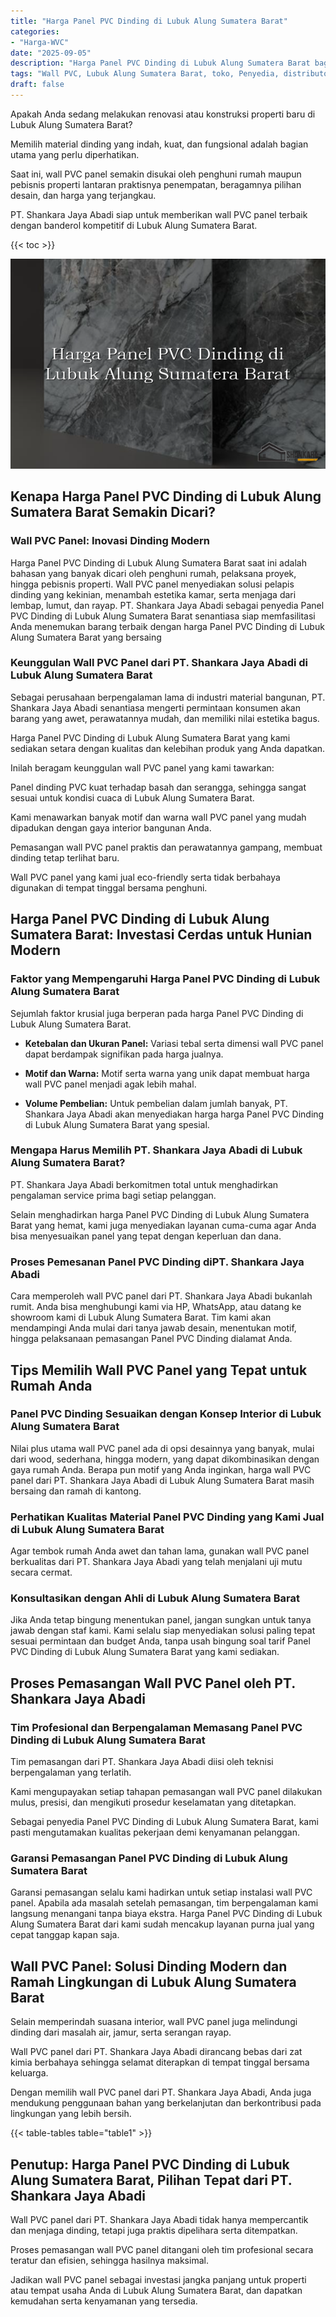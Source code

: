 ```yaml
---
title: "Harga Panel PVC Dinding di Lubuk Alung Sumatera Barat"
categories: 
- "Harga-WVC"
date: "2025-09-05"
description: "Harga Panel PVC Dinding di Lubuk Alung Sumatera Barat bagi tempat tinggal, kantor, serta toko. Produk terbaik, beragam motif, variasi warna elegan, beserta jasa penempatan dikerjakan oleh tenaga ahli berpengalaman serta jaminan resmi!|Layanan distribusi Panel PVC Dinding di Lubuk Alung Sumatera Barat untuk kebutuhan hunian, kantor, atau toko, beserta produk unggulan dan penempatan oleh tim berpengalaman dan jaminan resmi.|Solusi Panel PVC Dinding di Lubuk Alung Sumatera Barat yang terpercaya bagi tempat tinggal, perkantoran, dan ritel, dengan panel terbaik dan penempatan oleh teknisi profesional dan kepastian resmi.|Distribusi Panel PVC Dinding di Lubuk Alung Sumatera Barat untuk tempat tinggal, office, serta gerai, beserta panel terbaik dan instalasi oleh tenaga ahli profesional, disertai dengan jaminan resmi.}"
tags: "Wall PVC, Lubuk Alung Sumatera Barat, toko, Penyedia, distributor"
draft: false
---
```


Apakah Anda sedang melakukan renovasi atau konstruksi properti baru di Lubuk Alung Sumatera Barat?

Memilih material dinding yang indah, kuat, dan fungsional adalah bagian utama yang perlu diperhatikan.

Saat ini, wall PVC panel semakin disukai oleh penghuni rumah maupun pebisnis properti lantaran praktisnya penempatan, beragamnya pilihan desain, dan harga yang terjangkau.

PT. Shankara Jaya Abadi siap untuk memberikan wall PVC panel terbaik dengan banderol kompetitif di Lubuk Alung Sumatera Barat.

{{< toc >}}

![Harga Panel PVC Dinding di Lubuk Alung Sumatera Barat](/images/Harga-WVC/Harga-Panel-PVC-Dinding-di-Lubuk-Alung-Sumatera-Barat.png)


## Kenapa Harga Panel PVC Dinding di Lubuk Alung Sumatera Barat Semakin Dicari?

### Wall PVC Panel: Inovasi Dinding Modern

Harga Panel PVC Dinding di Lubuk Alung Sumatera Barat saat ini adalah bahasan yang banyak dicari oleh penghuni rumah, pelaksana proyek, hingga pebisnis properti. Wall PVC panel menyediakan solusi pelapis dinding yang kekinian, menambah estetika kamar, serta menjaga dari lembap, lumut, dan rayap. PT. Shankara Jaya Abadi sebagai penyedia Panel PVC Dinding di Lubuk Alung Sumatera Barat senantiasa siap memfasilitasi Anda menemukan barang terbaik dengan harga Panel PVC Dinding di Lubuk Alung Sumatera Barat yang bersaing

### Keunggulan Wall PVC Panel dari PT. Shankara Jaya Abadi di Lubuk Alung Sumatera Barat

Sebagai perusahaan berpengalaman lama di industri material bangunan, PT. Shankara Jaya Abadi senantiasa mengerti permintaan konsumen akan barang yang awet, perawatannya mudah, dan memiliki nilai estetika bagus.

Harga Panel PVC Dinding di Lubuk Alung Sumatera Barat yang kami sediakan setara dengan kualitas dan kelebihan produk yang Anda dapatkan.

Inilah beragam keunggulan wall PVC panel yang kami tawarkan:

Panel dinding PVC kuat terhadap basah dan serangga, sehingga sangat sesuai untuk kondisi cuaca di Lubuk Alung Sumatera Barat.

Kami menawarkan banyak motif dan warna wall PVC panel yang mudah dipadukan dengan gaya interior bangunan Anda.

Pemasangan wall PVC panel praktis dan perawatannya gampang, membuat dinding tetap terlihat baru.

Wall PVC panel yang kami jual eco-friendly serta tidak berbahaya digunakan di tempat tinggal bersama penghuni.

## Harga Panel PVC Dinding di Lubuk Alung Sumatera Barat: Investasi Cerdas untuk Hunian Modern

### Faktor yang Mempengaruhi Harga Panel PVC Dinding di Lubuk Alung Sumatera Barat

Sejumlah faktor krusial juga berperan pada harga Panel PVC Dinding di Lubuk Alung Sumatera Barat.

- **Ketebalan dan Ukuran Panel:** Variasi tebal serta dimensi wall PVC panel dapat berdampak signifikan pada harga jualnya.

- **Motif dan Warna:** Motif serta warna yang unik dapat membuat harga wall PVC panel menjadi agak lebih mahal.

- **Volume Pembelian:** Untuk pembelian dalam jumlah banyak, PT. Shankara Jaya Abadi akan menyediakan harga harga Panel PVC Dinding di Lubuk Alung Sumatera Barat yang spesial.

### Mengapa Harus Memilih PT. Shankara Jaya Abadi di Lubuk Alung Sumatera Barat?

PT. Shankara Jaya Abadi berkomitmen total untuk menghadirkan pengalaman service prima bagi setiap pelanggan.

Selain menghadirkan harga Panel PVC Dinding di Lubuk Alung Sumatera Barat yang hemat, kami juga menyediakan layanan cuma-cuma agar Anda bisa menyesuaikan panel yang tepat dengan keperluan dan dana.

### Proses Pemesanan Panel PVC Dinding diPT. Shankara Jaya Abadi

Cara memperoleh wall PVC panel dari PT. Shankara Jaya Abadi bukanlah rumit. Anda bisa menghubungi kami via HP, WhatsApp, atau datang ke showroom kami di Lubuk Alung Sumatera Barat. Tim kami akan mendampingi Anda mulai dari tanya jawab desain, menentukan motif, hingga pelaksanaan pemasangan Panel PVC Dinding dialamat Anda.

## Tips Memilih Wall PVC Panel yang Tepat untuk Rumah Anda

### Panel PVC Dinding Sesuaikan dengan Konsep Interior di Lubuk Alung Sumatera Barat

Nilai plus utama wall PVC panel ada di opsi desainnya yang banyak, mulai dari wood, sederhana, hingga modern, yang dapat dikombinasikan dengan gaya rumah Anda. Berapa pun motif yang Anda inginkan, harga wall PVC panel dari PT. Shankara Jaya Abadi di Lubuk Alung Sumatera Barat masih bersaing dan ramah di kantong.

### Perhatikan Kualitas Material Panel PVC Dinding yang Kami Jual di Lubuk Alung Sumatera Barat

Agar tembok rumah Anda awet dan tahan lama, gunakan wall PVC panel berkualitas dari PT. Shankara Jaya Abadi yang telah menjalani uji mutu secara cermat.

### Konsultasikan dengan Ahli di Lubuk Alung Sumatera Barat

Jika Anda tetap bingung menentukan panel, jangan sungkan untuk tanya jawab dengan staf kami. Kami selalu siap menyediakan solusi paling tepat sesuai permintaan dan budget Anda, tanpa usah bingung soal tarif Panel PVC Dinding di Lubuk Alung Sumatera Barat yang kami sediakan.

## Proses Pemasangan Wall PVC Panel oleh PT. Shankara Jaya Abadi

### Tim Profesional dan Berpengalaman Memasang Panel PVC Dinding di Lubuk Alung Sumatera Barat

Tim pemasangan dari PT. Shankara Jaya Abadi diisi oleh teknisi berpengalaman yang terlatih.

Kami mengupayakan setiap tahapan pemasangan wall PVC panel dilakukan mulus, presisi, dan mengikuti prosedur keselamatan yang ditetapkan.

Sebagai penyedia Panel PVC Dinding di Lubuk Alung Sumatera Barat, kami pasti mengutamakan kualitas pekerjaan demi kenyamanan pelanggan.

### Garansi Pemasangan Panel PVC Dinding di Lubuk Alung Sumatera Barat

Garansi pemasangan selalu kami hadirkan untuk setiap instalasi wall PVC panel. Apabila ada masalah setelah pemasangan, tim berpengalaman kami langsung menangani tanpa biaya ekstra. Harga Panel PVC Dinding di Lubuk Alung Sumatera Barat dari kami sudah mencakup layanan purna jual yang cepat tanggap kapan saja.

## Wall PVC Panel: Solusi Dinding Modern dan Ramah Lingkungan di Lubuk Alung Sumatera Barat

Selain memperindah suasana interior, wall PVC panel juga melindungi dinding dari masalah air, jamur, serta serangan rayap.

Wall PVC panel dari PT. Shankara Jaya Abadi dirancang bebas dari zat kimia berbahaya sehingga selamat diterapkan di tempat tinggal bersama keluarga.

Dengan memilih wall PVC panel dari PT. Shankara Jaya Abadi, Anda juga mendukung penggunaan bahan yang berkelanjutan dan berkontribusi pada lingkungan yang lebih bersih.

{{< table-tables table="table1" >}}

## Penutup: Harga Panel PVC Dinding di Lubuk Alung Sumatera Barat, Pilihan Tepat dari PT. Shankara Jaya Abadi

Wall PVC panel dari PT. Shankara Jaya Abadi tidak hanya mempercantik dan menjaga dinding, tetapi juga praktis dipelihara serta ditempatkan.

Proses pemasangan wall PVC panel ditangani oleh tim profesional secara teratur dan efisien, sehingga hasilnya maksimal.

Jadikan wall PVC panel sebagai investasi jangka panjang untuk properti atau tempat usaha Anda di Lubuk Alung Sumatera Barat, dan dapatkan kemudahan serta kenyamanan yang tersedia.